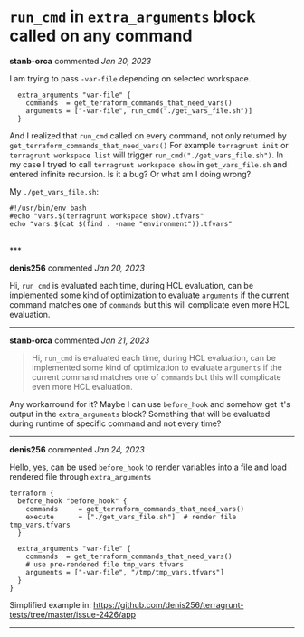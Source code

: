 # `run_cmd` in `extra_arguments` block called on any command

**stanb-orca** commented *Jan 20, 2023*

I am trying to pass `-var-file` depending on selected workspace.
```
  extra_arguments "var-file" {
    commands  = get_terraform_commands_that_need_vars()
    arguments = ["-var-file", run_cmd("./get_vars_file.sh")]
  }
```
And I realized that `run_cmd` called on every command, not only returned by `get_terraform_commands_that_need_vars()`
For example `terragrunt init` or `terragrunt workspace list` will trigger `run_cmd("./get_vars_file.sh")`.
In my case I tryed to call `terragrunt workspace show` in `get_vars_file.sh` and entered infinite recursion.
Is it a bug? Or what am I doing wrong?

My `./get_vars_file.sh`:
```
#!/usr/bin/env bash
#echo "vars.$(terragrunt workspace show).tfvars"
echo "vars.$(cat $(find . -name "environment")).tfvars"
```

<br />
***


**denis256** commented *Jan 20, 2023*

Hi,
`run_cmd` is evaluated each time, during HCL evaluation, can be implemented some kind of optimization to evaluate `arguments` if the current command matches one of `commands` but this will complicate even more HCL evaluation.
***

**stanb-orca** commented *Jan 21, 2023*

> Hi, `run_cmd` is evaluated each time, during HCL evaluation, can be implemented some kind of optimization to evaluate `arguments` if the current command matches one of `commands` but this will complicate even more HCL evaluation.

Any workarround for it?
Maybe I can use `before_hook` and somehow get it's output in the `extra_arguments` block? Something that will be evaluated during runtime of specific command and not every time?


***

**denis256** commented *Jan 24, 2023*

Hello,
yes, can be used `before_hook` to render variables into a file and load rendered file through `extra_arguments`

```
terraform {
  before_hook "before_hook" {
    commands     = get_terraform_commands_that_need_vars()
    execute      = ["./get_vars_file.sh"]  # render file tmp_vars.tfvars
  }

  extra_arguments "var-file" {
    commands  = get_terraform_commands_that_need_vars()
    # use pre-rendered file tmp_vars.tfvars
    arguments = ["-var-file", "/tmp/tmp_vars.tfvars"]
  }
}
```

Simplified example in:
https://github.com/denis256/terragrunt-tests/tree/master/issue-2426/app
***

